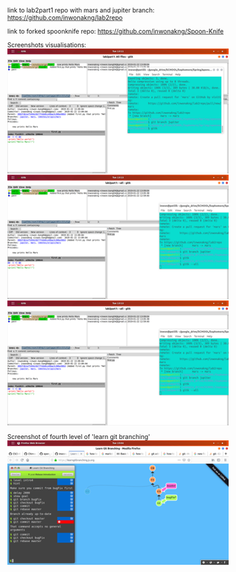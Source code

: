 link to lab2part1 repo with mars and jupiter branch: https://github.com/inwonakng/lab2repo

link to forked spoonknife repo: https://github.com/inwonakng/Spoon-Knife

Screenshots visualisations: ![a](images/s1.png) ![b](images/s2.png) ![b](images/s2.png)

Screenshot of fourth level of 'learn git branching'
![d](images/gittree4.png)
